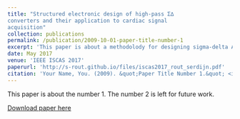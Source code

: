```yaml
---
title: "Structured electronic design of high-pass Σ∆
converters and their application to cardiac signal
acquisition"
collection: publications
permalink: /publication/2009-10-01-paper-title-number-1
excerpt: 'This paper is about a methodolody for designing sigma-delta ADCs based on the state-space approach.'
date: May 2017
venue: 'IEEE ISCAS 2017'
paperurl: 'http://s-rout.github.io/files/iscas2017_rout_serdijn.pdf'
citation: 'Your Name, You. (2009). &quot;Paper Title Number 1.&quot; <i>Journal 1</i>. 1(1).'
---
```

This paper is about the number 1. The number 2 is left for future work.

[Download paper here](http://s-rout.github.io/files/iscas2017_rout_serdijn.pdf)

